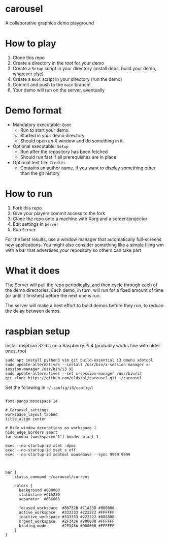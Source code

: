 # carousel
A collaborative graphics demo playground


# How to play
1. Clone this repo
2. Create a directory in the root for your demo
3. Create a `Setup` script in your directory (install deps, build your demo, whatever else)
4. Create a `Boot` script in your directory (run the demo)
5. Commit and push to the `main` branch!
6. Your demo will run on the server, eventually

# Demo format
- Mandatory executable: `Boot`
  - Run to start your demo.
  - Started in your demo directory
  - Should open an X window and do something in it.
- Optional executable: `Setup`
  - Run after the repository has been fetched
  - Should run fast if all prerequisites are in place
- Optional text file: `Credits`
  - Contains an author name, if you want to display something other than the git history

# How to run
1. Fork this repo
2. Give your players commit access to the fork
3. Clone the repo onto a machine with Xorg and a screen/projector
4. Edit settings in `Server`
5. Run `Server`

For the best results, use a window manager that automatically full-screens new applications. You might also consider something like a simple tiling wm with a bar that advertises your repository so others can take part

# What it does
The Server will pull the repo periodically, and then cycle through each of the demo directories. Each demo, in turn, will run for a fixed amount of time (or until it finishes) before the next one is run.

The server will make a best effort to build demos before they run, to reduce the delay between demos.



# raspbian setup
Install raspbian 32-bit on a Raspberry Pi 4 (probably works fine with older ones, too)

```
sudo apt install python3 vim git build-essential i3 dmenu xdotool
sudo update-alternatives --install /usr/bin/x-session-manager x-session-manager /usr/bin/i3 95
sudo update-alternatives --set x-session-manager /usr/bin/i3
git clone https://github.com/eldstal/carousel.git ~/carousel
```

Set the following in `~/.config/i3/config/`:

```

font pango:monospace 14

# Carousel settings
workspace_layout tabbed
title_align center

# Hide window decorations on workspace 1
hide_edge_borders smart
for_window [workspace="1"] border pixel 1

exec --no-startup-id xset -dpms
exec --no-startup-id xset s off
exec --no-startup-id xdotool mousemove --sync 9999 9999



bar {
    status_command ~/carousel/current

    colors {
      background #000000
      statusline #C1A23D
      separator  #666666

      focused_workspace  #88732B #C1A23D #000000
      active_workspace   #333333 #222222 #FFFFFF
      inactive_workspace #333333 #222222 #888888
      urgent_workspace   #2F343A #900000 #FFFFFF
      binding_mode       #2F343A #900000 #FFFFFF
    }
}


```
